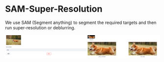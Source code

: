 # SAM-Super-Resolution
We use SAM (Segment anything) to segment the required targets and then run super-resolution or deblurring.


![image](https://github.com/zzr-idam/SAM-Super-Resolution/blob/main/demo.jpg)

